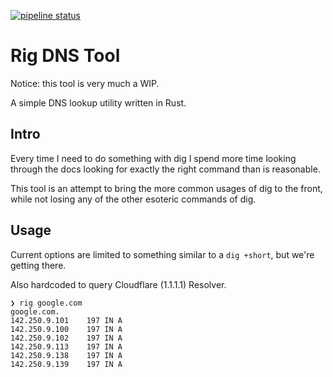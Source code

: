  [![pipeline status](https://gitlab.parker.systems/drew/rig-dns-tool/badges/main/pipeline.svg)](https://gitlab.parker.systems/drew/rig-dns-tool/-/commits/main) 

# Rig DNS Tool

Notice: this tool is very much a WIP.

A simple DNS lookup utility written in Rust.

## Intro
Every time I need to do something with dig I spend more time looking through the docs looking for exactly the right command than is reasonable.

This tool is an attempt to bring the more common usages of dig to the front, while not losing any of the other esoteric commands of dig.

## Usage
Current options are limited to something similar to a `dig +short`, but we're getting there.

Also hardcoded to query Cloudflare (1.1.1.1) Resolver.

```
❯ rig google.com
google.com.
142.250.9.101    197 IN A
142.250.9.100    197 IN A
142.250.9.102    197 IN A
142.250.9.113    197 IN A
142.250.9.138    197 IN A
142.250.9.139    197 IN A
```